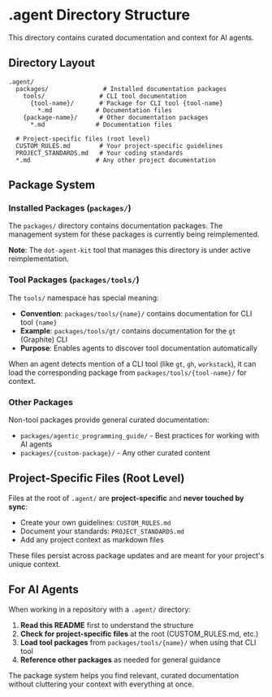 # .agent Directory Structure

This directory contains curated documentation and context for AI agents.

## Directory Layout

```
.agent/
  packages/               # Installed documentation packages
    tools/               # CLI tool documentation
      {tool-name}/       # Package for CLI tool {tool-name}
        *.md            # Documentation files
    {package-name}/      # Other documentation packages
      *.md              # Documentation files

  # Project-specific files (root level)
  CUSTOM_RULES.md        # Your project-specific guidelines
  PROJECT_STANDARDS.md   # Your coding standards
  *.md                  # Any other project documentation
```

## Package System

### Installed Packages (`packages/`)

The `packages/` directory contains documentation packages. The management system for these packages is currently being reimplemented.

**Note**: The `dot-agent-kit` tool that manages this directory is under active reimplementation.

### Tool Packages (`packages/tools/`)

The `tools/` namespace has special meaning:

- **Convention**: `packages/tools/{name}/` contains documentation for CLI tool `{name}`
- **Example**: `packages/tools/gt/` contains documentation for the `gt` (Graphite) CLI
- **Purpose**: Enables agents to discover tool documentation automatically

When an agent detects mention of a CLI tool (like `gt`, `gh`, `workstack`), it can load the corresponding package from `packages/tools/{tool-name}/` for context.

### Other Packages

Non-tool packages provide general curated documentation:

- `packages/agentic_programming_guide/` - Best practices for working with AI agents
- `packages/{custom-package}/` - Any other curated content

## Project-Specific Files (Root Level)

Files at the root of `.agent/` are **project-specific** and **never touched by sync**:

- Create your own guidelines: `CUSTOM_RULES.md`
- Document your standards: `PROJECT_STANDARDS.md`
- Add any project context as markdown files

These files persist across package updates and are meant for your project's unique context.

## For AI Agents

When working in a repository with a `.agent/` directory:

1. **Read this README** first to understand the structure
2. **Check for project-specific files** at the root (CUSTOM_RULES.md, etc.)
3. **Load tool packages** from `packages/tools/{name}/` when using that CLI tool
4. **Reference other packages** as needed for general guidance

The package system helps you find relevant, curated documentation without cluttering your context with everything at once.
